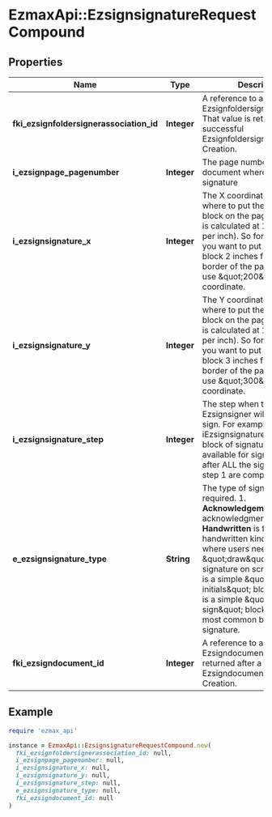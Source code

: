 # EzmaxApi::EzsignsignatureRequestCompound

## Properties

| Name | Type | Description | Notes |
| ---- | ---- | ----------- | ----- |
| **fki_ezsignfoldersignerassociation_id** | **Integer** | A reference to a valid Ezsignfoldersignerassociation.  That value is returned after a successful Ezsignfoldersignerassociation Creation.  |  |
| **i_ezsignpage_pagenumber** | **Integer** | The page number in the document where to apply the signature |  |
| **i_ezsignsignature_x** | **Integer** | The X coordinate (Horizontal) where to put the signature block on the page.  Coordinate is calculated at 100dpi (dot per inch). So for example, if you want to put the signature block 2 inches from the left border of the page, you would use \&quot;200\&quot; for the X coordinate. |  |
| **i_ezsignsignature_y** | **Integer** | The Y coordinate (Vertical) where to put the signature block on the page.  Coordinate is calculated at 100dpi (dot per inch). So for example, if you want to put the signature block 3 inches from the top border of the page, you would use \&quot;300\&quot; for the Y coordinate. |  |
| **i_ezsignsignature_step** | **Integer** | The step when the Ezsignsigner will be invited to sign.  For example, if you say iEzsignsignatureStep&#x3D;2, that block of signature will be available for signature only after ALL the signatures in step 1 are completed. |  |
| **e_ezsignsignature_type** | **String** | The type of signature required.  1. **Acknowledgement** is for an acknowledgment of receipt. 2. **Handwritten** is for a handwritten kind of signature where users needs to \&quot;draw\&quot; their signature on screen. 3. **Initials** is a simple \&quot;click to add initials\&quot; block. 4. **Name** is a simple \&quot;Click to sign\&quot; block. This is the most common block of signature. |  |
| **fki_ezsigndocument_id** | **Integer** | A reference to a valid Ezsigndocument.  That value is returned after a successful Ezsigndocumentation Creation. |  |

## Example

```ruby
require 'ezmax_api'

instance = EzmaxApi::EzsignsignatureRequestCompound.new(
  fki_ezsignfoldersignerassociation_id: null,
  i_ezsignpage_pagenumber: null,
  i_ezsignsignature_x: null,
  i_ezsignsignature_y: null,
  i_ezsignsignature_step: null,
  e_ezsignsignature_type: null,
  fki_ezsigndocument_id: null
)
```

